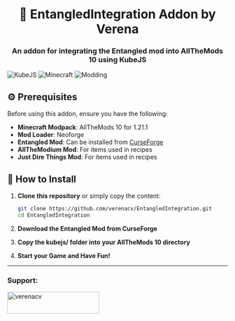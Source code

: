 <h1 align="center">🔗 EntangledIntegration Addon by Verena</h1>
<h3 align="center">An addon for integrating the Entangled mod into AllTheMods 10 using KubeJS</h3>

![KubeJS](https://img.shields.io/badge/KubeJS-4A5A5B?style=for-the-badge&labelColor=black&logo=kubejs&logoColor=white)
![Minecraft](https://img.shields.io/badge/Minecraft-4D4D4D?style=for-the-badge&logo=minecraft&logoColor=white)
![Modding](https://img.shields.io/badge/Modding-FE7D02?style=for-the-badge&labelColor=black&logo=mod&logoColor=FE7D02)

## ⚙️ Prerequisites

Before using this addon, ensure you have the following:

- **Minecraft Modpack**: AllTheMods 10 for 1.21.1
- **Mod Loader**: Neoforge
- **Entangled Mod**: Can be installed from [CurseForge](https://www.curseforge.com/minecraft/mc-mods/entangled)
- **AllTheModium Mod**: For items used in recipes
- **Just Dire Things Mod**: For items used in recipes

## 🚀 How to Install

1. **Clone this repository** or simply copy the content:
   ```bash
   git clone https://github.com/verenacv/EntangledIntegration.git
   cd EntangledIntegration
   ```

2. **Download the Entangled Mod from CurseForge**
3. **Copy the kubejs/ folder into your AllTheMods 10 directory**

4. **Start your Game and Have Fun!**

______________________

<h3 align="left">Support:</h3>
<p><a href="https://ko-fi.com/W7W1Q1E53"> <img align="left" src="https://ko-fi.com/img/githubbutton_sm.svg" height="50" width="210" alt="verenacv" /></a></p><br><br>
